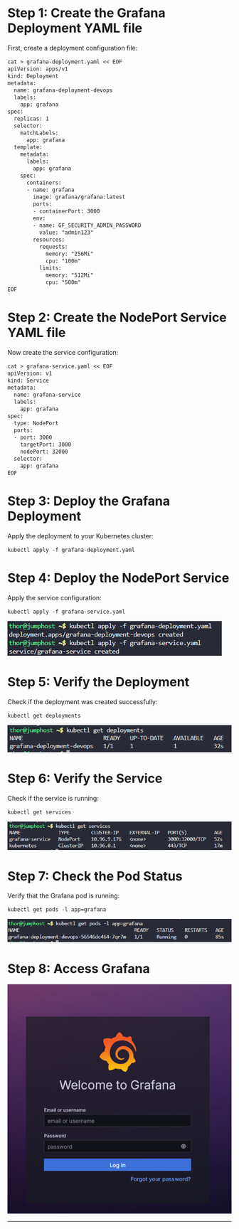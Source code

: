 # Step 1: Create the Grafana Deployment YAML file

First, create a deployment configuration file:
```
cat > grafana-deployment.yaml << EOF
apiVersion: apps/v1
kind: Deployment
metadata:
  name: grafana-deployment-devops
  labels:
    app: grafana
spec:
  replicas: 1
  selector:
    matchLabels:
      app: grafana
  template:
    metadata:
      labels:
        app: grafana
    spec:
      containers:
      - name: grafana
        image: grafana/grafana:latest
        ports:
        - containerPort: 3000
        env:
        - name: GF_SECURITY_ADMIN_PASSWORD
          value: "admin123"
        resources:
          requests:
            memory: "256Mi"
            cpu: "100m"
          limits:
            memory: "512Mi"
            cpu: "500m"
EOF
```

# Step 2: Create the NodePort Service YAML file

Now create the service configuration:
```
cat > grafana-service.yaml << EOF
apiVersion: v1
kind: Service
metadata:
  name: grafana-service
  labels:
    app: grafana
spec:
  type: NodePort
  ports:
  - port: 3000
    targetPort: 3000
    nodePort: 32000
  selector:
    app: grafana
EOF
```

# Step 3: Deploy the Grafana Deployment

Apply the deployment to your Kubernetes cluster:
```
kubectl apply -f grafana-deployment.yaml
```

# Step 4: Deploy the NodePort Service

Apply the service configuration:
```
kubectl apply -f grafana-service.yaml
```

![alt text](image.png)

# Step 5: Verify the Deployment

Check if the deployment was created successfully:
```
kubectl get deployments
```

![alt text](image-1.png)

# Step 6: Verify the Service

Check if the service is running:
```
kubectl get services
```

![alt text](image-2.png)



# Step 7: Check the Pod Status

Verify that the Grafana pod is running:
```
kubectl get pods -l app=grafana
```

![alt text](image-3.png)


# Step 8: Access Grafana

![alt text](image-4.png)

***